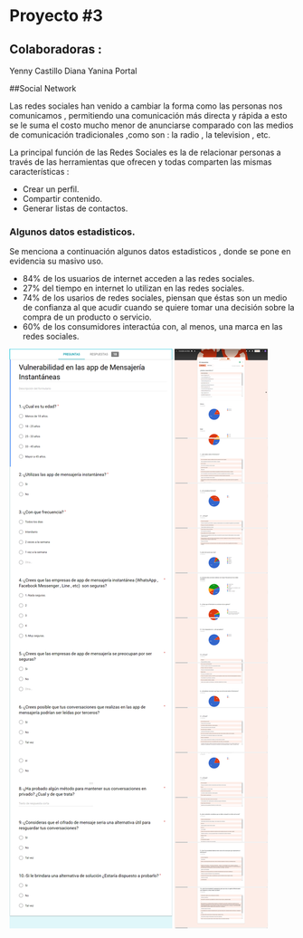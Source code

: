 # Proyecto #3

## Colaboradoras :

Yenny Castillo
Diana 
Yanina Portal

##Social Network

Las redes sociales han venido a cambiar la forma como las personas nos comunicamos , permitiendo una comunicación más directa y rápida  a esto se le suma el costo mucho  menor de anunciarse comparado con las medios de comunicación tradicionales ,como son : la radio , la television , etc.

La principal función de las Redes Sociales es la de relacionar personas a través de las herramientas que ofrecen y todas comparten las mismas características : 

* Crear un perfil.
* Compartir contenido.
* Generar listas de contactos.

### Algunos datos estadisticos.

Se menciona a continuación algunos datos estadisticos , donde se pone en evidencia su masivo uso.

* 84% de los usuarios de internet acceden a las redes sociales.
* 27% del tiempo en internet lo utilizan en las redes sociales.
* 74% de los usarios de redes sociales, piensan que éstas son un medio de confianza al que acudir cuando se quiere tomar una decisión sobre la compra de un producto o servicio.
* 60% de los consumidores interactúa con, al menos, una marca en las redes sociales.

![captura1](captura1.png "captura1")
![captura22](captura22.png "captura22")




